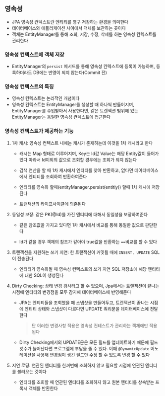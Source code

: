 ## 영속성
* JPA 영속성 컨텍스트란 엔티티를 영구 저장하는 환경을 의미한다
* 데이터베이스와 애플리케이션 사이에서 객체를 보관하는 곳이다
* 객체는 EntityManager를 통해 조회, 저장, 수정, 삭제를 하는 영속성 컨텍스트를 관리한다

### 영속성 컨텍스트에 객체 저장
* EntityManager의 ```persist``` 메서드를 통해 영속성 컨텍스트에 등록이 가능하며, 등록하더라도 DB에는 반영이 되지 않는다(Commit 전)


### 영속성 컨텍스트의 특징
* 영속성 컨텍스트는 논리적인 개념이다
* 영속성 컨텍스트는 EntityManager를 생성할 때 하나씩 만들어지며, EntityManager를 주입받아서 사용한다면, 같은 트랜잭션 범위에 있는 EntityManager는 동일한 영속성 컨텍스트에 접근한다

### 영속성 컨텍스트가 제공하는 기능
1. 1차 캐시: 영속성 컨텍스트 내에는 캐시가 존재하는데 이것을 1차 캐시라고 한다
    * 캐시는 Map 형태로 이루어지며, Key는 Id값 Value는 해당 Entity값이 들어가 있다 따라서 Id이외의 값으로 조회할 경우에는 조회가 되지 않는다

    * 검색 연산을 할 때 1차 캐시에서 엔티티를 찾아 반환하고, 없다면 데이터베이스에서 엔티티를 조회하여 반환하여준다
    
    * 엔티티를 영속화 할때(entityManager.persist(entitiy)) 할때 1차 캐시에 저장된다

    * 트랜잭션의 라이프사이클에 의존된다

2. 동일성 보장: 같은 PK(@Id)를 가진 엔티티에 대해서 동일성을 보장하여준다

    * 같은 참조값을 가지고 있다면 1차 캐시에서 비교를 통해 동일한 값으로 판단한다

    * Id가 같을 경우 객체의 참조가 같아야 true값을 반환하는 ```==```비교를 할 수 있다

3. 트랜잭션을 지원하는 쓰기 지연: 한 트랜잭션이 커밋될 때에 ```INSERT, UPDATE``` SQL이 전송된다

    * 엔티티가 영속화될 때 영속성 컨텍스트의 쓰기 지연 SQL 저장소에 해당 엔티티에 대한 SQL이 생성된다

4. Dirty Checking: 상태 변경 검사라고 할 수 있으며, Jpa에서는 트랜잭션이 끝나는 시점에 엔티티의 변경점을 모두 감지해 데이터베이스에 반영해준다

    *  JPA는 엔티티들을 조회했을 때 스냅샷을 만들어두고, 트랜잭션이 끝나는 시점에 엔티티 상태와 스냅샷이 다르다면 UPDATE 쿼리문을 데이터베이스에 전달한다
        > 단 이러한 변경사항 적용은 영속성 컨테스트가 관리하는 객체에만 적용된다

    * Dirty Checking에서의 UPDATE문은 모든 필드를 업데이트하기 때문에 필드 갯수가 늘어난다면 프로그램에 부담을 줄 수 있다. 이때 ```@DynamicUpdate``` 어노테이션을 사용해 변경점이 생긴 필드만 수정 할 수 있도록 변경 할 수 있다

5. 지연 로딩: 연관된 엔티티를 한꺼번에 조회하지 않고 필요할 시점에 연관된 엔티티를 불러오는 것이다

    * 엔티티를 조회할 때 연관된 엔티티를 조회하지 않고 원본 엔티티를 상속받는 프록시 객체를 반환한다